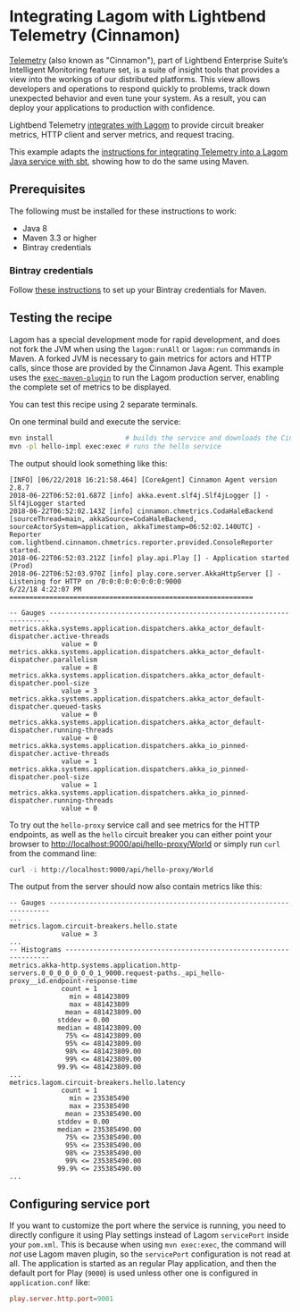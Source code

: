 # Integrating Lagom with Lightbend Telemetry (Cinnamon)

[Telemetry](https://developer.lightbend.com/docs/cinnamon/current/home.html) (also known as "Cinnamon"), part of Lightbend Enterprise Suite’s Intelligent Monitoring feature set, is a suite of insight tools that provides a view into the workings of our distributed platforms. This view allows developers and operations to respond quickly to problems, track down unexpected behavior and even tune your system. As a result, you can deploy your applications to production with confidence.

Lightbend Telemetry [integrates with Lagom](https://developer.lightbend.com/docs/cinnamon/current/instrumentations/lagom/lagom.html) to provide circuit breaker metrics, HTTP client and server metrics, and request tracing.

This example adapts the [instructions for integrating Telemetry into a Lagom Java service with sbt](https://developer.lightbend.com/docs/cinnamon/current/getting-started/lagom_java.html), showing how to do the same using Maven.

## Prerequisites

The following must be installed for these instructions to work:

* Java 8
* Maven 3.3 or higher
* Bintray credentials

### Bintray credentials

Follow [these instructions](https://www.lightbend.com/product/lightbend-reactive-platform/credentials) to set up your Bintray credentials for Maven.

## Testing the recipe

Lagom has a special development mode for rapid development, and does not fork the JVM when using the `lagom:runAll` or `lagom:run` commands in Maven. A forked JVM is necessary to gain metrics for actors and HTTP calls, since those are provided by the Cinnamon Java Agent. This example uses the [`exec-maven-plugin`](https://www.mojohaus.org/exec-maven-plugin/) to run the Lagom production server, enabling the complete set of metrics to be displayed.

You can test this recipe using 2 separate terminals.

On one terminal build and execute the service:

```bash
mvn install                  # builds the service and downloads the Cinnamon agent
mvn -pl hello-impl exec:exec # runs the hello service
```

The output should look something like this:

```
[INFO] [06/22/2018 16:21:58.464] [CoreAgent] Cinnamon Agent version 2.8.7
2018-06-22T06:52:01.687Z [info] akka.event.slf4j.Slf4jLogger [] - Slf4jLogger started
2018-06-22T06:52:02.143Z [info] cinnamon.chmetrics.CodaHaleBackend [sourceThread=main, akkaSource=CodaHaleBackend, sourceActorSystem=application, akkaTimestamp=06:52:02.140UTC] - Reporter com.lightbend.cinnamon.chmetrics.reporter.provided.ConsoleReporter started.
2018-06-22T06:52:03.212Z [info] play.api.Play [] - Application started (Prod)
2018-06-22T06:52:03.970Z [info] play.core.server.AkkaHttpServer [] - Listening for HTTP on /0:0:0:0:0:0:0:0:9000
6/22/18 4:22:07 PM =============================================================

-- Gauges ----------------------------------------------------------------------
metrics.akka.systems.application.dispatchers.akka_actor_default-dispatcher.active-threads
             value = 0
metrics.akka.systems.application.dispatchers.akka_actor_default-dispatcher.parallelism
             value = 8
metrics.akka.systems.application.dispatchers.akka_actor_default-dispatcher.pool-size
             value = 3
metrics.akka.systems.application.dispatchers.akka_actor_default-dispatcher.queued-tasks
             value = 0
metrics.akka.systems.application.dispatchers.akka_actor_default-dispatcher.running-threads
             value = 0
metrics.akka.systems.application.dispatchers.akka_io_pinned-dispatcher.active-threads
             value = 1
metrics.akka.systems.application.dispatchers.akka_io_pinned-dispatcher.pool-size
             value = 1
metrics.akka.systems.application.dispatchers.akka_io_pinned-dispatcher.running-threads
             value = 0
```

To try out the `hello-proxy` service call and see metrics for the HTTP endpoints, as well as the `hello` circuit breaker you can either point your browser to <http://localhost:9000/api/hello-proxy/World> or simply run `curl` from the command line:

```bash
curl -i http://localhost:9000/api/hello-proxy/World
```

The output from the server should now also contain metrics like this:

```
-- Gauges ----------------------------------------------------------------------
...
metrics.lagom.circuit-breakers.hello.state
             value = 3
...
-- Histograms ------------------------------------------------------------------
metrics.akka-http.systems.application.http-servers.0_0_0_0_0_0_0_1_9000.request-paths._api_hello-proxy__id.endpoint-response-time
             count = 1
               min = 481423809
               max = 481423809
              mean = 481423809.00
            stddev = 0.00
            median = 481423809.00
              75% <= 481423809.00
              95% <= 481423809.00
              98% <= 481423809.00
              99% <= 481423809.00
            99.9% <= 481423809.00
...
metrics.lagom.circuit-breakers.hello.latency
             count = 1
               min = 235385490
               max = 235385490
              mean = 235385490.00
            stddev = 0.00
            median = 235385490.00
              75% <= 235385490.00
              95% <= 235385490.00
              98% <= 235385490.00
              99% <= 235385490.00
            99.9% <= 235385490.00
...
```

## Configuring service port

If you want to customize the port where the service is running, you need to directly configure it using Play settings instead of Lagom `servicePort` inside your `pom.xml`. This is because when using `mvn exec:exec`, the command will *not* use Lagom maven plugin, so the `servicePort` configuration is not read at all. The application is started as an regular Play application, and then the default port for Play (`9000`) is used unless other one is configured in `application.conf` like:

```conf
play.server.http.port=9001
```